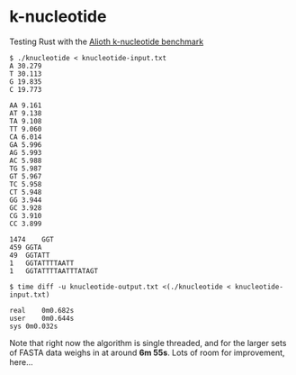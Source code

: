 # k-nucleotide

Testing Rust with the [Alioth k-nucleotide benchmark](http://shootout.alioth.debian.org/u64q/performance.php?test=knucleotide)

```
$ ./knucleotide < knucleotide-input.txt 
A 30.279
T 30.113
G 19.835
C 19.773

AA 9.161
AT 9.138
TA 9.108
TT 9.060
CA 6.014
GA 5.996
AG 5.993
AC 5.988
TG 5.987
GT 5.967
TC 5.958
CT 5.948
GG 3.944
GC 3.928
CG 3.910
CC 3.899

1474	GGT
459	GGTA
49	GGTATT
1	GGTATTTTAATT
1	GGTATTTTAATTTATAGT
```

```
$ time diff -u knucleotide-output.txt <(./knucleotide < knucleotide-input.txt)

real	0m0.682s
user	0m0.644s
sys	0m0.032s
```

Note that right now the algorithm is single threaded, and
for the larger sets of FASTA data weighs in at around **6m 55s**.
Lots of room for improvement, here...

